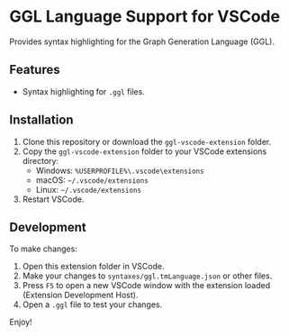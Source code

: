 # GGL Language Support for VSCode

Provides syntax highlighting for the Graph Generation Language (GGL).

## Features

- Syntax highlighting for `.ggl` files.

## Installation

1. Clone this repository or download the `ggl-vscode-extension` folder.
2. Copy the `ggl-vscode-extension` folder to your VSCode extensions directory:
   - Windows: `%USERPROFILE%\.vscode\extensions`
   - macOS: `~/.vscode/extensions`
   - Linux: `~/.vscode/extensions`
3. Restart VSCode.

## Development

To make changes:
1. Open this extension folder in VSCode.
2. Make your changes to `syntaxes/ggl.tmLanguage.json` or other files.
3. Press `F5` to open a new VSCode window with the extension loaded (Extension Development Host).
4. Open a `.ggl` file to test your changes.

Enjoy!

